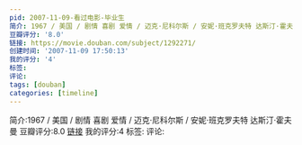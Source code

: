 ```yaml
---
pid: 2007-11-09-看过电影-毕业生
简介: 1967 / 美国 / 剧情 喜剧 爱情 / 迈克·尼科尔斯 / 安妮·班克罗夫特 达斯汀·霍夫曼
豆瓣评分: '8.0'
链接: https://movie.douban.com/subject/1292271/
创建时间: '2007-11-09 17:50:13'
我的评分: '4'
标签:
评论:
tags: [douban]
categories: [timeline]
---
```

简介:1967 / 美国 / 剧情 喜剧 爱情 / 迈克·尼科尔斯 / 安妮·班克罗夫特 达斯汀·霍夫曼
豆瓣评分:8.0
[链接](https://movie.douban.com/subject/1292271/)
我的评分:4
标签:
评论:
